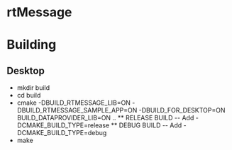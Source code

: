 # rtMessage

# Building

## Desktop
* mkdir build
* cd build
* cmake -DBUILD_RTMESSAGE_LIB=ON -DBUILD_RTMESSAGE_SAMPLE_APP=ON -DBUILD_FOR_DESKTOP=ON BUILD_DATAPROVIDER_LIB=ON ..
** RELEASE BUILD -- Add -DCMAKE_BUILD_TYPE=release 
** DEBUG BUILD -- Add -DCMAKE_BUILD_TYPE=debug
* make
